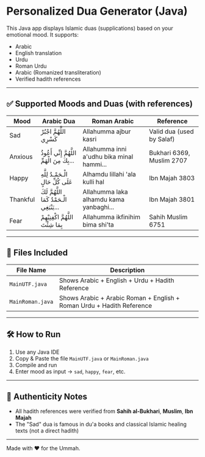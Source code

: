 
# Personalized Dua Generator (Java)

This Java app displays Islamic duas (supplications) based on your emotional mood. It supports:
- Arabic
- English translation
- Urdu
- Roman Urdu
- Arabic (Romanized transliteration)
- Verified hadith references

---

## ✅ Supported Moods and Duas (with references)

| Mood     | Arabic Dua                                       | Roman Arabic                                  | Reference                         |
|----------|--------------------------------------------------|-----------------------------------------------|-----------------------------------|
| Sad      | اللَّهُمَّ اجْبُرْ كَسْرِي                         | Allahumma ajbur kasri                         | Valid dua (used by Salaf)         |
| Anxious  | اللَّهُمَّ إِنِّي أَعُوذُ بِكَ مِنَ الْهَمِّ...     | Allahumma inni a'udhu bika minal hammi...     | Bukhari 6369, Muslim 2707         |
| Happy    | الْـحَمْـدُ لِلَّهِ عَلَى كُلِّ حَالٍ               | Alhamdu lillahi 'ala kulli hal                | Ibn Majah 3803                    |
| Thankful | اللَّهُمَّ لَكَ الْـحَمْدُ كَمَا يَنْبَغِي...       | Allahumma laka alhamdu kama yanbaghi...       | Ibn Majah 3801                    |
| Fear     | اللَّهُمَّ اكْفِنِيْهِمْ بِمَا شِئْتَ               | Allahumma ikfinihim bima shi'ta               | Sahih Muslim 6751                 |

---

## 📂 Files Included

| File Name         | Description                                      |
|------------------|--------------------------------------------------|
| `MainUTF.java`    | Shows Arabic + English + Urdu + Hadith Reference |
| `MainRoman.java`  | Shows Arabic + Arabic Roman + English + Roman Urdu + Hadith Reference |

---

## 🛠️ How to Run

1. Use any Java IDE 
2. Copy & Paste the file `MainUTF.java` or `MainRoman.java`
3. Compile and run
4. Enter mood as input → `sad`, `happy`, `fear`, etc.

---

## 🔐 Authenticity Notes
- All hadith references were verified from **Sahih al-Bukhari**, **Muslim**, **Ibn Majah**
- The "Sad" dua is famous in du'a books and classical Islamic healing texts (not a direct hadith)

---

Made with ❤️ for the Ummah.
